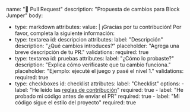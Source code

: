 name: "🚀 Pull Request"
description: "Propuesta de cambios para Block Jumper"
body:
  - type: markdown
    attributes:
      value: |
        ¡Gracias por tu contribución! Por favor, completa la siguiente información:
  - type: textarea
    id: descripcion
    attributes:
      label: "Descripción"
      description: "¿Qué cambios introduces?"
      placeholder: "Agrega una breve descripción de tu PR."
    validations:
      required: true
  - type: textarea
    id: pruebas
    attributes:
      label: "¿Cómo lo probaste?"
      description: "Explica cómo verificaste que tu cambio funciona."
      placeholder: "Ejemplo: ejecuté el juego y pasé el nivel 1."
    validations:
      required: true
  - type: checkboxes
    id: checklist
    attributes:
      label: "Checklist"
      options:
        - label: "He leído las [reglas de contribución](../CONTRIBUTING.md)"
          required: true
        - label: "He probado mi código antes de enviar el PR"
          required: true
        - label: "Mi código sigue el estilo del proyecto"
          required: true

